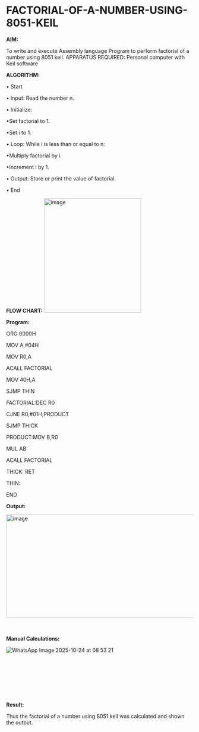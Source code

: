 # FACTORIAL-OF-A-NUMBER-USING-8051-KEIL

**AIM:**

To write and execute Assembly language Program to perform factorial of a number using 8051 keil.
APPARATUS REQUIRED: Personal computer with Keil software

**ALGORITHM:**

• Start  

• Input: Read the number n.  

• Initialize:  

•Set factorial to 1.  

•Set i to 1.  

• Loop: While i is less than or equal to n:  

•Multiply factorial by i.  

•Increment i by 1.  

• Output: Store or print the value of factorial.  

• End

**FLOW CHART:**
<img width="261" height="308" alt="image" src="https://github.com/user-attachments/assets/bffe89f6-3ba9-4294-b817-8b545f680e66" />

**Program:**

ORG 0000H   

MOV A,#04H  

MOV R0,A  

ACALL FACTORIAL  

MOV 40H,A  

SJMP THIN  

FACTORIAL:DEC R0  

CJNE R0,#01H,PRODUCT  

SJMP THICK   

PRODUCT:MOV B,R0  

MUL AB  

ACALL FACTORIAL  

THICK: RET  

THIN:  

END

**Output:**  

<img width="958" height="278" alt="image" src="https://github.com/user-attachments/assets/9b4cfd7e-2b08-4e92-a0d8-2cad822018f1" />

<br>
<br>
<br>



**Manual Calculations:**  

![WhatsApp Image 2025-10-24 at 08 53 21](https://github.com/user-attachments/assets/216c59dd-177c-40d8-b7a4-724a664ef903)

<br>
<br>
<br>
<br>
<br>
<br>





**Result:**

Thus the factorial of a number using 8051 keil was calculated and shown the output.
